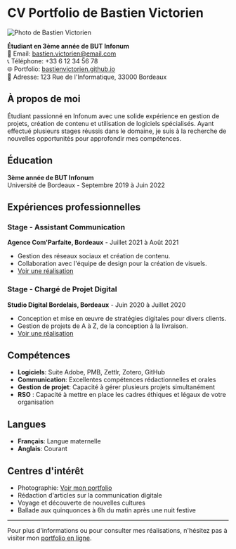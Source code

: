# CV Portfolio de Bastien Victorien
![Photo de Bastien Victorien](https://exemple-url-photo.com/photo-bastien-victorien.jpg)

**Étudiant en 3ème année de BUT Infonum**  
📧 Email: bastien.victorien@email.com  
📞 Téléphone: +33 6 12 34 56 78  
🌐 Portfolio: [bastienvictorien.github.io](https://bastienvictorien.github.io)  
📍 Adresse: 123 Rue de l'Informatique, 33000 Bordeaux

## À propos de moi
Étudiant passionné en Infonum avec une solide expérience en gestion de projets, création de contenu et utilisation de logiciels spécialisés. Ayant effectué plusieurs stages réussis dans le domaine, je suis à la recherche de nouvelles opportunités pour approfondir mes compétences.

## Éducation
**3ème année de BUT Infonum**  
Université de Bordeaux - Septembre 2019 à Juin 2022

## Expériences professionnelles

### Stage - Assistant Communication
**Agence Com'Parfaite, Bordeaux** - Juillet 2021 à Août 2021
- Gestion des réseaux sociaux et création de contenu.
- Collaboration avec l'équipe de design pour la création de visuels.
- [Voir une réalisation](https://exemple-url-realisation.com/realisation1)

### Stage - Chargé de Projet Digital
**Studio Digital Bordelais, Bordeaux** - Juin 2020 à Juillet 2020
- Conception et mise en œuvre de stratégies digitales pour divers clients.
- Gestion de projets de A à Z, de la conception à la livraison.
- [Voir une réalisation](https://exemple-url-realisation.com/realisation2)

## Compétences

- **Logiciels**: Suite Adobe, PMB, Zettlr, Zotero, GitHub
- **Communication**: Excellentes compétences rédactionnelles et orales
- **Gestion de projet**: Capacité à gérer plusieurs projets simultanément
- **RSO** : Capacité à mettre en place les cadres éthiques et légaux de votre organisation

## Langues

- **Français**: Langue maternelle
- **Anglais**: Courant

## Centres d'intérêt

- Photographie: [Voir mon portfolio](https://exemple-url-portfolio.com)
- Rédaction d'articles sur la communication digitale
- Voyage et découverte de nouvelles cultures
- Ballade aux quinquonces à 6h du matin après une nuit festive

---

Pour plus d'informations ou pour consulter mes réalisations, n'hésitez pas à visiter mon [portfolio en ligne](https://bastienvictorien.github.io).
